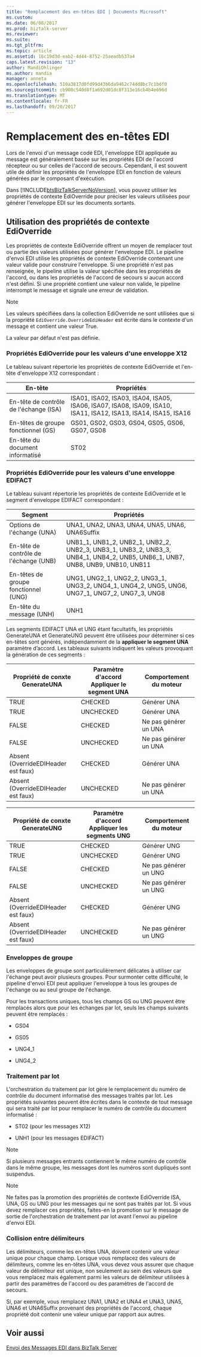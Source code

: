 ```yaml
---
title: "Remplacement des en-têtes EDI | Documents Microsoft"
ms.custom: 
ms.date: 06/08/2017
ms.prod: biztalk-server
ms.reviewer: 
ms.suite: 
ms.tgt_pltfrm: 
ms.topic: article
ms.assetid: 16c19d3d-eab2-4d44-8752-25aeadb537a4
caps.latest.revision: "13"
author: MandiOhlinger
ms.author: mandia
manager: anneta
ms.openlocfilehash: 510a3817d0fd99d43b6da9462c74dd8bc7c1bdf0
ms.sourcegitcommit: cb908c540d8f1a692d01dc8f313e16cb4b4e696d
ms.translationtype: MT
ms.contentlocale: fr-FR
ms.lasthandoff: 09/20/2017
---
```

# <a name="overriding-edi-headers"></a>Remplacement des en-têtes EDI
Lors de l'envoi d'un message codé EDI, l'enveloppe EDI appliquée au message est généralement basée sur les propriétés EDI de l'accord récepteur ou sur celles de l'accord de secours. Cependant, il est souvent utile de définir les propriétés de l'enveloppe EDI en fonction de valeurs générées par le composant d'exécution.  
  
 Dans [!INCLUDE[btsBizTalkServerNoVersion](../includes/btsbiztalkservernoversion-md.md)], vous pouvez utiliser les propriétés de contexte EdiOverride pour préciser les valeurs utilisées pour générer l'enveloppe EDI sur les documents sortants.  
  
## <a name="using-edioverride-context-properties"></a>Utilisation des propriétés de contexte EdiOverride  
 Les propriétés de contexte EdiOverride offrent un moyen de remplacer tout ou partie des valeurs utilisées pour générer l'enveloppe EDI. Le pipeline d'envoi EDI utilise les propriétés de contexte EdiOverride contenant une valeur valide pour construire l'enveloppe. Si une propriété n'est pas renseignée, le pipeline utilise la valeur spécifiée dans les propriétés de l'accord, ou dans les propriétés de l'accord de secours si aucun accord n'est défini. Si une propriété contient une valeur non valide, le pipeline interrompt le message et signale une erreur de validation.  
  
> [!NOTE]
>  Les valeurs spécifiées dans la collection EdiOverride ne sont utilisées que si la propriété `EdiOverride.OverrideEdiHeader` est écrite dans le contexte d'un message et contient une valeur True.  
>   
>  La valeur par défaut n'est pas définie.  
  
### <a name="edioverride-properties-for-x12-envelope-values"></a>Propriétés EdiOverride pour les valeurs d'une enveloppe X12  
 Le tableau suivant répertorie les propriétés de contexte EdiOverride et l'en-tête d'enveloppe X12 correspondant :  
  
|En-tête|Propriétés|  
|------------|----------------|  
|En-tête de contrôle de l'échange (ISA)|ISA01, ISA02, ISA03, ISA04, ISA05, ISA06, ISA07, ISA08, ISA09, ISA10, ISA11, ISA12, ISA13, ISA14, ISA15, ISA16|  
|En-têtes de groupe fonctionnel (GS)|GS01, GS02, GS03, GS04, GS05, GS06, GS07, GS08|  
|En-tête du document informatisé|ST02|  
  
### <a name="edioverride-properties-for-edifact-envelope-values"></a>Propriétés EdiOverride pour les valeurs d'une enveloppe EDIFACT  
 Le tableau suivant répertorie les propriétés de contexte EdiOverride et le segment d'enveloppe EDIFACT correspondant :  
  
|Segment|Propriétés|  
|-------------|----------------|  
|Options de l'échange (UNA)|UNA1, UNA2, UNA3, UNA4, UNA5, UNA6, UNA6Suffix|  
|En-tête de contrôle de l'échange (UNB)|UNB1_1, UNB1_2, UNB2_1, UNB2_2, UNB2_3, UNB3_1, UNB3_2, UNB3_3, UNB4_1, UNB4_2, UNB5, UNB6_1, UNB7, UNB8, UNB9, UNB10, UNB11|  
|En-têtes de groupe fonctionnel (UNG)|UNG1, UNG2_1, UNG2_2, UNG3_1, UNG3_2, UNG4_1, UNG4_2, UNG5, UNG6, UNG7_1, UNG7_2, UNG7_3, UNG8|  
|En-tête du message (UNH)|UNH1|  
  
 Les segments EDIFACT UNA et UNG étant facultatifs, les propriétés GenerateUNA et GenerateUNG peuvent être utilisées pour déterminer si ces en-têtes sont générés, indépendamment de la **appliquer le segment UNA** paramètre d’accord. Les tableaux suivants indiquent les valeurs provoquant la génération de ces segments :  
  
|Propriété de conxte GenerateUNA|Paramètre d'accord Appliquer le segment UNA|Comportement du moteur|  
|----------------------------------|-----------------------------------------|---------------------|  
|TRUE|CHECKED|Générer UNA|  
|TRUE|UNCHECKED|Générer UNA|  
|FALSE|CHECKED|Ne pas générer un UNA|  
|FALSE|UNCHECKED|Ne pas générer un UNA|  
|Absent (OverrideEDIHeader est faux)|CHECKED|Générer UNA|  
|Absent (OverrideEDIHeader est faux)|UNCHECKED|Ne pas générer un UNA|  
  
|Propriété de conxte GenerateUNG|Paramètre d'accord Appliquer les segments UNG|Comportement du moteur|  
|----------------------------------|------------------------------------------|---------------------|  
|TRUE|CHECKED|Générer UNG|  
|TRUE|UNCHECKED|Générer UNG|  
|FALSE|CHECKED|Ne pas générer un UNG|  
|FALSE|UNCHECKED|Ne pas générer un UNG|  
|Absent (OverrideEDIHeader est faux)|CHECKED|Générer UNG|  
|Absent (OverrideEDIHeader est faux)|UNCHECKED|Ne pas générer un UNG|  
  
### <a name="group-envelopes"></a>Enveloppes de groupe  
 Les enveloppes de groupe sont particulièrement délicates à utiliser car l'échange peut avoir plusieurs groupes. Pour surmonter cette difficulté, le pipeline d'envoi EDI peut appliquer l'enveloppe à tous les groupes de l'échange ou au seul groupe de l'échange.  
  
 Pour les transactions uniques, tous les champs GS ou UNG peuvent être remplacés alors que pour les échanges par lot, seuls les champs suivants peuvent être remplacés :  
  
-   GS04  
  
-   GS05  
  
-   UNG4_1  
  
-   UNG4_2  
  
### <a name="batching"></a>Traitement par lot  
 L'orchestration du traitement par lot gère le remplacement du numéro de contrôle du document informatisé des messages traités par lot. Les propriétés suivantes peuvent être écrites dans le contexte de tout message qui sera traité par lot pour remplacer le numéro de contrôle du document informatisé :  
  
-   ST02 (pour les messages X12)  
  
-   UNH1 (pour les messages EDIFACT)  
  
> [!NOTE]
>  Si plusieurs messages entrants contiennent le même numéro de contrôle dans le même groupe, les messages dont les numéros sont dupliqués sont suspendus.  
  
> [!NOTE]
>  Ne faites pas la promotion des propriétés de contexte EdiOverride ISA, UNA, GS ou UNG pour les messages qui ne sont pas traités par lot. Si vous devez remplacer ces propriétés, faites-en la promotion sur le message de sortie de l'orchestration de traitement par lot avant l'envoi au pipeline d'envoi EDI.  
  
### <a name="delimiter-collision"></a>Collision entre délimiteurs  
 Les délimiteurs, comme les en-têtes UNA, doivent contenir une valeur unique pour chaque champ. Lorsque vous remplacez des valeurs de délimiteurs, comme les en-têtes UNA, vous devez vous assurer que chaque valeur de délimiteur est unique, non seulement au sein des valeurs que vous remplacez mais également parmi les valeurs de délimiteur utilisées à partir des paramètres de l'accord ou des paramètres de l'accord de secours.  
  
 Si, par exemple, vous remplacez UNA1, UNA2 et UNA4 et UNA3, UNA5, UNA6 et UNA6Suffix provenant des propriétés de l'accord, chaque propriété doit contenir une valeur unique par rapport aux autres.  
  
## <a name="see-also"></a>Voir aussi  
 [Envoi des Messages EDI dans BizTalk Server](../core/how-biztalk-server-sends-edi-messages.md)